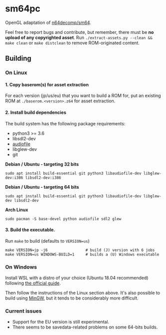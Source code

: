 # sm64pc
OpenGL adaptation of [n64decomp/sm64](https://github.com/n64decomp/sm64). 

Feel free to report bugs and contribute, but remember, there must be **no upload of any copyrighted asset**. 
Run `./extract-assets.py --clean && make clean` or `make distclean` to remove ROM-originated content.

## Building

### On Linux

#### 1. Copy baserom(s) for asset extraction

For each version (jp/us/eu) that you want to build a ROM for, put an existing ROM at
`./baserom.<version>.z64` for asset extraction.

#### 2. Install build dependencies

The build system has the following package requirements:
  * python3 >= 3.6
  * libsdl2-dev
  * [audiofile](https://audiofile.68k.org/)
  * libglew-dev
  * git


__Debian / Ubuntu - targeting 32 bits__
```
sudo apt install build-essential git python3 libaudiofile-dev libglew-dev:i386 libsdl2-dev:i386
```
__Debian / Ubuntu - targeting 64 bits__
```
sudo apt install build-essential git python3 libaudiofile-dev libglew-dev libsdl2-dev
```

__Arch Linux__
```
sudo pacman -S base-devel python audiofile sdl2 glew
```

#### 3. Build the executable.

Run `make` to build (defaults to `VERSION=us`)

```
make VERSION=jp -j6                 # build (J) version with 6 jobs
make VERSION=us WINDOWS-BUILD=1     # builds a (U) Windows executable 
```

### On Windows

Install WSL with a distro of your choice (Ubuntu 18.04 recommended) following [the official guide](https://docs.microsoft.com/en-us/windows/wsl/install-win10).


Then follow the instructions of the Linux section above. It's also possible to build using [MinGW](http://www.mingw.org/), but it tends to be considerably more difficult.

### Current issues

 * Support for the EU version is still experimental.
 * There seems to be savedata-related problems on some 64-bits builds.
